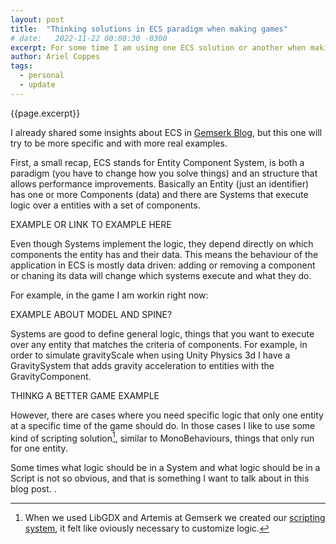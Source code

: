 ```yaml
---
layout: post
title:  "Thinking solutions in ECS paradigm when making games"
# date:   2022-11-22 00:08:30 -0300
excerpt: For some time I am using one ECS solution or another when making games, from Artemis when I used LibGDX to a custom ECS for Iron Marines 2, then Unity ECS for a nda project and now Leopotam for the games I am working right now. Independently the specifics of the solutions, by using ECS I slowly changed my way of thinking when making games, I want to share my experience so far. 
author: Ariel Coppes
tags:
  - personal
  - update
---
```


{{page.excerpt}}

I already shared some insights about ECS in [Gemserk Blog](https://blog.gemserk.com), but this one will try to be more specific and with more real examples.

First, a small recap, ECS stands for Entity Component System, is both a paradigm (you have to change how you solve things) and an structure that allows performance improvements. Basically an Entity (just an identifier) has one or more Components (data) and there are Systems that execute logic over a entities with a set of components. 

EXAMPLE OR LINK TO EXAMPLE HERE

Even though Systems implement the logic, they depend directly on which components the entity has and their data. This means the behaviour of the application in ECS is mostly data driven: adding or removing a component or chaning its data will change which systems execute and what they do. 

For example, in the game I am workin right now:

EXAMPLE ABOUT MODEL AND SPINE?

Systems are good to define general logic, things that you want to execute over any entity that matches the criteria of components. For example, in order to simulate gravityScale when using Unity Physics 3d I have a GravitySystem that adds gravity acceleration to entities with the GravityComponent. 

THINKG A BETTER GAME EXAMPLE

However, there are cases where you need specific logic that only one entity at a specific time of the game should do. In those cases I like to use some kind of scripting solution[^1], similar to MonoBehaviours, things that only run for one entity.

[^1]: When we used LibGDX and Artemis at Gemserk we created our [scripting system](https://blog.gemserk.com/2011/11/13/scripting-with-artemis/), it felt like oviously necessary to customize logic.

Some times what logic should be in a System and what logic should be in a Script is not so obvious, and that is something I want to talk about in this blog post. .

